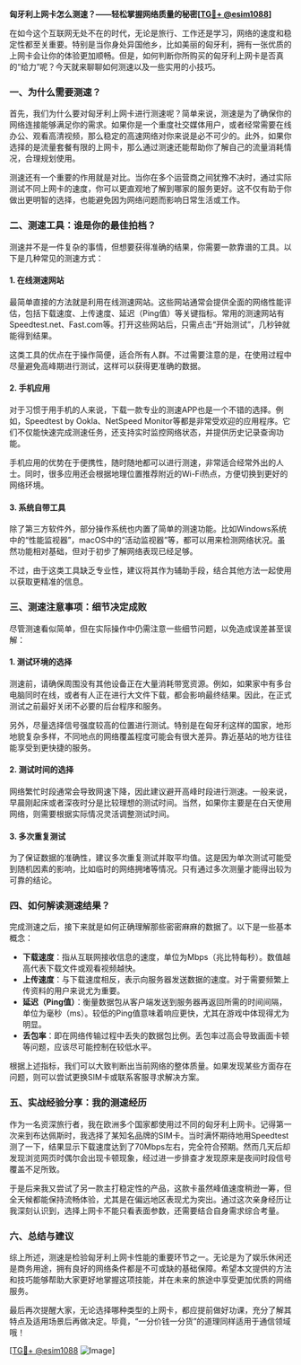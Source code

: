 **匈牙利上网卡怎么测速？——轻松掌握网络质量的秘密[[TG💪+ @esim1088](https://t.me/s/esim1088)]**

在如今这个互联网无处不在的时代，无论是旅行、工作还是学习，网络的速度和稳定性都至关重要。特别是当你身处异国他乡，比如美丽的匈牙利，拥有一张优质的上网卡会让你的体验更加顺畅。但是，如何判断你所购买的匈牙利上网卡是否真的“给力”呢？今天就来聊聊如何测速以及一些实用的小技巧。

### **一、为什么需要测速？**

首先，我们为什么要对匈牙利上网卡进行测速呢？简单来说，测速是为了确保你的网络连接能够满足你的需求。如果你是一个重度社交媒体用户，或者经常需要在线办公、观看高清视频，那么稳定的高速网络对你来说是必不可少的。此外，如果你选择的是流量套餐有限的上网卡，那么通过测速还能帮助你了解自己的流量消耗情况，合理规划使用。

测速还有一个重要的作用就是对比。当你在多个运营商之间犹豫不决时，通过实际测试不同上网卡的速度，你可以更直观地了解到哪家的服务更好。这不仅有助于你做出更明智的选择，也能避免因为网络问题而影响日常生活或工作。

### **二、测速工具：谁是你的最佳拍档？**

测速并不是一件复杂的事情，但想要获得准确的结果，你需要一款靠谱的工具。以下是几种常见的测速方式：

#### **1. 在线测速网站**

最简单直接的方法就是利用在线测速网站。这些网站通常会提供全面的网络性能评估，包括下载速度、上传速度、延迟（Ping值）等关键指标。常用的测速网站有Speedtest.net、Fast.com等。打开这些网站后，只需点击“开始测试”，几秒钟就能得到结果。

这类工具的优点在于操作简便，适合所有人群。不过需要注意的是，在使用过程中尽量避免高峰期进行测试，这样可以获得更准确的数据。

#### **2. 手机应用**

对于习惯于用手机的人来说，下载一款专业的测速APP也是一个不错的选择。例如，Speedtest by Ookla、NetSpeed Monitor等都是非常受欢迎的应用程序。它们不仅能快速完成测速任务，还支持实时监控网络状态，并提供历史记录查询功能。

手机应用的优势在于便携性，随时随地都可以进行测速，非常适合经常外出的人士。同时，很多应用还会根据地理位置推荐附近的Wi-Fi热点，方便切换到更好的网络环境。

#### **3. 系统自带工具**

除了第三方软件外，部分操作系统也内置了简单的测速功能。比如Windows系统中的“性能监视器”，macOS中的“活动监视器”等，都可以用来检测网络状况。虽然功能相对基础，但对于初步了解网络表现已经足够。

不过，由于这类工具缺乏专业性，建议将其作为辅助手段，结合其他方法一起使用以获取更精准的信息。

### **三、测速注意事项：细节决定成败**

尽管测速看似简单，但在实际操作中仍需注意一些细节问题，以免造成误差甚至误解：

#### **1. 测试环境的选择**

测速前，请确保周围没有其他设备正在大量消耗带宽资源。例如，如果家中有多台电脑同时在线，或者有人正在进行大文件下载，都会影响最终结果。因此，在正式测试之前最好关闭不必要的后台程序和服务。

另外，尽量选择信号强度较高的位置进行测试。特别是在匈牙利这样的国家，地形地貌复杂多样，不同地点的网络覆盖程度可能会有很大差异。靠近基站的地方往往能享受到更快捷的服务。

#### **2. 测试时间的选择**

网络繁忙时段通常会导致网速下降，因此建议避开高峰时段进行测速。一般来说，早晨刚起床或者深夜时分是比较理想的测试时间。当然，如果你主要是在白天使用网络，则需要根据实际情况灵活调整测试时间。

#### **3. 多次重复测试**

为了保证数据的准确性，建议多次重复测试并取平均值。这是因为单次测试可能受到随机因素的影响，比如临时的网络拥堵等情况。只有通过多次测量才能得出较为可靠的结论。

### **四、如何解读测速结果？**

完成测速之后，接下来就是如何正确理解那些密密麻麻的数据了。以下是一些基本概念：

- **下载速度**：指从互联网接收信息的速度，单位为Mbps（兆比特每秒）。数值越高代表下载文件或观看视频越快。
- **上传速度**：与下载速度相反，表示向服务器发送数据的速度。对于需要频繁上传资料的用户来说尤为重要。
- **延迟（Ping值）**：衡量数据包从客户端发送到服务器再返回所需的时间间隔，单位为毫秒（ms）。较低的Ping值意味着响应更快，尤其在游戏中体现得尤为明显。
- **丢包率**：即在网络传输过程中丢失的数据包比例。丢包率过高会导致画面卡顿等问题，应该尽可能控制在较低水平。

根据上述指标，我们可以大致判断出当前网络的整体质量。如果发现某些方面存在问题，则可以尝试更换SIM卡或联系客服寻求解决方案。

### **五、实战经验分享：我的测速经历**

作为一名资深旅行者，我在欧洲多个国家都使用过不同的匈牙利上网卡。记得第一次来到布达佩斯时，我选择了某知名品牌的SIM卡。当时满怀期待地用Speedtest测了一下，结果显示下载速度达到了70Mbps左右，完全符合预期。然而几天后却发现浏览网页时偶尔会出现卡顿现象，经过进一步排查才发现原来是夜间时段信号覆盖不足所致。

于是后来我又尝试了另一款主打稳定性的产品，这款卡虽然峰值速度稍逊一筹，但全天候都能保持流畅体验，尤其是在偏远地区表现尤为突出。通过这次亲身经历让我深刻认识到，选择上网卡不能只看表面参数，还需要结合自身需求综合考量。

### **六、总结与建议**

综上所述，测速是检验匈牙利上网卡性能的重要环节之一。无论是为了娱乐休闲还是商务用途，拥有良好的网络条件都是不可或缺的基础保障。希望本文提供的方法和技巧能够帮助大家更好地掌握这项技能，并在未来的旅途中享受更加优质的网络服务。

最后再次提醒大家，无论选择哪种类型的上网卡，都应提前做好功课，充分了解其特点及适用场景后再做决定。毕竟，“一分价钱一分货”的道理同样适用于通信领域哦！

[[TG💪+ @esim1088](https://t.me/s/esim1088) ![Image](https://i.postimg.cc/4NQfJmqS/Snipaste-2025-05-13-00-14-12.png)]